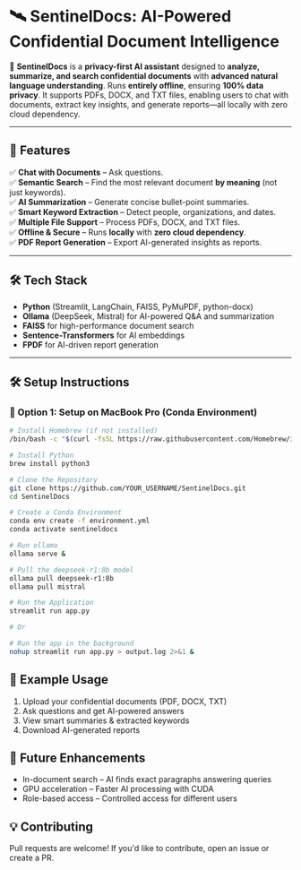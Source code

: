 # 🛰 SentinelDocs: AI-Powered Confidential Document Intelligence  
🔐 **SentinelDocs** is a **privacy-first AI assistant** designed to **analyze, summarize, and search confidential documents** with **advanced natural language understanding**. Runs **entirely offline**, ensuring **100% data privacy**. It supports PDFs, DOCX, and TXT files, enabling users to chat with documents, extract key insights, and generate reports—all locally with zero cloud dependency.

---

## 🚀 Features  
✅ **Chat with Documents** – Ask questions.  
✅ **Semantic Search** – Find the most relevant document **by meaning** (not just keywords).  
✅ **AI Summarization** – Generate concise bullet-point summaries.  
✅ **Smart Keyword Extraction** – Detect people, organizations, and dates.  
✅ **Multiple File Support** – Process PDFs, DOCX, and TXT files.  
✅ **Offline & Secure** – Runs **locally** with **zero cloud dependency**.  
✅ **PDF Report Generation** – Export AI-generated insights as reports.  

---

## 🛠️ Tech Stack  
- **Python** (Streamlit, LangChain, FAISS, PyMuPDF, python-docx)  
- **Ollama** (DeepSeek, Mistral) for AI-powered Q&A and summarization  
- **FAISS** for high-performance document search  
- **Sentence-Transformers** for AI embeddings  
- **FPDF** for AI-driven report generation  

---

## **🛠 Setup Instructions**

### **🔹 Option 1: Setup on MacBook Pro (Conda Environment)**

```bash
# Install Homebrew (if not installed)
/bin/bash -c "$(curl -fsSL https://raw.githubusercontent.com/Homebrew/install/HEAD/install.sh)"

# Install Python
brew install python3

# Clone the Repository
git clone https://github.com/YOUR_USERNAME/SentinelDocs.git
cd SentinelDocs

# Create a Conda Environment
conda env create -f environment.yml
conda activate sentineldocs

# Run ollama
ollama serve &

# Pull the deepseek-r1:8b model
ollama pull deepseek-r1:8b
ollama pull mistral

# Run the Application
streamlit run app.py

# Or

# Run the app in the background
nohup streamlit run app.py > output.log 2>&1 &
```
## 📝 Example Usage  
1. Upload your confidential documents (PDF, DOCX, TXT)
2. Ask questions and get AI-powered answers
3. View smart summaries & extracted keywords
4. Download AI-generated reports

## 📌 Future Enhancements  
- In-document search – AI finds exact paragraphs answering queries
- GPU acceleration – Faster AI processing with CUDA
- Role-based access – Controlled access for different users

## 💡 Contributing  
Pull requests are welcome! If you'd like to contribute, open an issue or create a PR.

